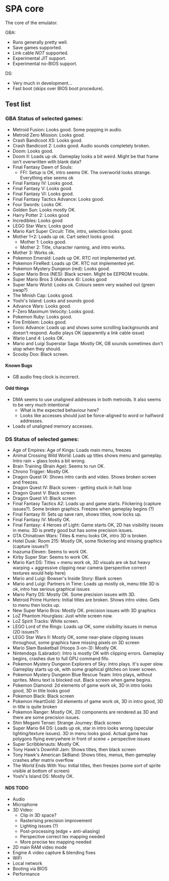# SPA core
The core of the emulator.

GBA:
- Runs generally pretty well.
- Save games supported.
- Link cable _NOT_ supported.
- Experimental JIT support.
- Experimental no-BIOS support.

DS:
- Very much in development...
- Fast boot (skips over BIOS boot procedure).

## Test list

### GBA Status of selected games:
- Metroid Fusion: Looks good. Some popping in audio.
- Metroid Zero Mission: Looks good.
- Crash Bandicoot XS: Looks good.
- Crash Bandicoot 2: Looks good. Audio sounds completely broken.
- Doom: Looks good.
- Doom II: Loads up ok. Gameplay looks a bit weird. Might be that frame isn't overwritten with blank data?
- Final Fantasy Dawn of Souls:
    - FFI: Setup is OK, intro seems OK. The overworld looks strange. Everything else seems ok
- Final Fantasy IV: Looks good.
- Final Fantasy V: Looks good.
- Final Fantasy VI: Looks good.
- Final Fantasy Tactics Advance: Looks good.
- Four Swords: Looks OK.
- Golden Sun: Looks mostly OK.
- Harry Potter 2: Looks good
- Incredibles: Looks good
- LEGO Star Wars: Looks good
- Mario Kart Super Circuit: Title, intro, selection looks good.
- Mother 1+2: Loads up ok. Cart select looks good.
    - Mother 1: Looks good.
    - Mother 2: Title, character naming, and intro works.
- Mother 3: Works ok.
- Pokemon Emerald: Loads up OK. RTC not implemented yet.
- Pokemon FireRed: Loads up OK. RTC not implemented yet.
- Pokemon Mystery Dungeon (red): Looks good.
- Super Mario Bros (NES): Black screen. Might be EEPROM trouble.
- Super Mario Bros 3 (Advance 4): Looks good
- Super Mario World: Looks ok. Colours seem very washed out (green swap?)
- The Minish Cap: Looks good.
- Yoshi's Island: Looks and sounds good.
- Advance Wars: Looks good.
- F-Zero Maximum Velocity: Looks good.
- Pokemon Ruby: Looks good.
- Fire Emblem: Looks good.
- Sonic Advance: Loads up and shows some scrolling backgrounds and doesn't respond. Audio plays OK (apparently a link cable issue)
- Wario Land 4: Looks OK.
- Mario and Luigi Superstar Saga: Mostly OK, GB sounds sometimes don't stop when they should.
- Scooby Doo: Black screen.

#### Known Bugs
- GB audio freq clock is incorrect.

#### Odd things
- DMA seems to use unaligned addresses in both metroids. It also seems to be very much intentional
    - What is the expected behaviour here?
    - Looks like accesses should just be force-aligned to word or halfword addresses.
- Loads of unaligned memory accesses.

### DS Status of selected games:
- Age of Empires: Age of Kings: Loads main menu, freezes
- Animal Crossing Wild World: Loads up titles shows menu and gameplay. Intro rain + glass looks a bit wrong.
- Brain Training (Brain Age): Seems to run OK.
- Chrono Trigger: Mostly OK.
- Dragon Quest IX: Shows intro cards and video. Shows broken screen and freezes.
- Dragon Quest IV: Black screen - getting stuck in halt loop
- Dragon Quest V: Black screen
- Dragon Quest VI: Black screen
- Final Fantasy Tactics A2: Loads up and game starts. Flickering (capture issues?). Some broken graphics. Freezes when gameplay begins (?)
- Final Fantasy III: Sets up save ram, shows titles, now locks up.
- Final Fantasy IV: Mostly OK.
- Final Fantasy: 4 Heroes of Light: Game starts OK, 2D has visibility issues in menu. 3D is pretty good but has some precision issues.
- GTA Chinatown Wars: Titles & menu looks OK, intro 3D is broken
- Hotel Dusk: Room 215: Mostly OK, some flickering and missing graphics (capture issues?)
- Inazuma Eleven: Seems to work OK.
- Kirby Super Star: Seems to work OK.
- Mario Kart DS: Titles + menu work ok, 3D visuals are ok but heavy warping + aggressive clipping near camera (perspective correct textures would help here)
- Mario and Luigi: Bowser's Inside Story: Blank screen
- Mario and Luigi: Partners in Time: Loads up mostly ok, menu title 3D is ok, intro has serious graphical issues
- Mario Party DS: Mostly OK. Some precision issues with 3D.
- Metroid Prime Hunters: Initial titles are broken. Shows intro video. Gets to menu then locks up.
- New Super Mario Bros: Mostly OK. precision issues with 3D graphics
- LoZ Phantom Hourglass: Just white screen now.
- LoZ Spirit Tracks: White screen.
- LEGO Lord of the Rings: Loads up OK, some visibility issues in menus (2D issues?)
- LEGO Star Wars II: Mostly OK, some near-plane clipping issues throughout, some graphics have missing pixels on 3D screen
- Mario Slam Basketball (Hoops 3-on-3): Mostly OK.
- Nintendogs (Labrador): Intro is mostly OK with clipping errors. Gameplay begins, crashes due to full GPU command fifo.
- Pokemon Mystery Dungeon Explorers of Sky: Intro plays. It's super slow. Gameplay starts up ok, with some graphical glitches on lower screen.
- Pokemon Mystery Dungeon Blue Rescue Team: Intro plays, without sprites. Menu text is blocked out. Black screen when game begins.
- Pokemon Diamond: 2d elements of game work ok, 3D in intro looks good, 3D in title looks good
- Pokemon Black: Black screen
- Pokemon HeartGold: 2d elements of game work ok, 3D in intro good, 3D in title is quite broken
- Pokemon Ranger: Mostly OK, 2D components are rendered as 3D and there are some precision issues.
- Shin Megami Tensei: Strange Journey: Black screen
- Super Mario 64 DS: Loads up ok, star in intro looks wrong (specular lighting/texture issues). 3D in menu looks good. Actual game has polygons flying everywhere in front of scene + perspective issues
- Super Scribblenauts: Mostly OK.
- Tony Hawk's Downhill Jam: Shows titles, then black screen
- Tony Hawk's American Sk8land: Shows titles, menus, then gameplay crashes after matrix overflow
- The World Ends With You: Initial titles, then freezes (some sort of sprite visible at bottom of screen)
- Yoshi's Island DS: Mostly OK.

#### NDS TODO
- Audio
- Microphone
- 3D Video:
    - Clip in 3D space?
    - Rasterising precision improvement
    - Lighting issues (?)
    - Post-processing (edge + anti-aliasing)
    - Perspective correct tex mapping needed
    - More precise tex mapping needed
- 2D main RAM video mode
- Engine A video capture & blending fixes
- WiFi
- Local network
- Booting via BIOS
- Performance
